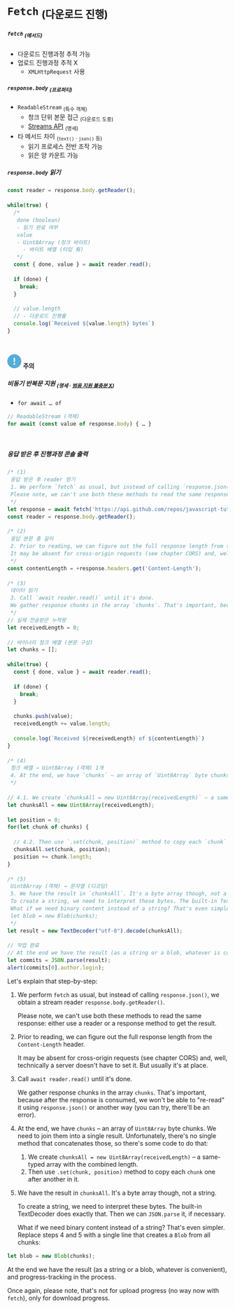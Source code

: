 `Fetch` <sub>(다운로드 진행)</sub>
============================

##### `fetch` <sub>(메서드)</sub>
- 다운로드 진행과정 추적 가능
- 업로드 진행과정 추적 X
  - `XMLHttpRequest` 사용

##### `response.body` <sub>(프로퍼티)</sub>
- `ReadableStream` <sub>(특수 객체)</sub>
  - 청크 단위 본문 접근 <sub>(다운로드 도중)</sub>
  - [Streams API](https://streams.spec.whatwg.org/#rs-class) <sub>(명세)</sub>
- 타 메서드 차이 <sub>(`text()` · `json()` 등)</sub>
  - 읽기 프로세스 전반 조작 가능
  - 읽은 양 카운트 가능

##### `response.body` 읽기
```javascript
const reader = response.body.getReader();

while(true) {
  /*
   done (boolean)
   - 읽기 완료 여부
   value
   - Uint8Array (청크 바이트)
     - 바이트 배열 (타입 有)
   */
  const { done, value } = await reader.read();

  if (done) {
    break;
  }

  // value.length
  // - 다운로드 진행률
  console.log(`Received ${value.length} bytes`)
}
```

<br />

<img src="../../images/commons/icons/circle-exclamation-solid.svg" /> **주의**

##### 비동기 반복문 지원 <sub>(명세 · [범용 지원 불충분 X](https://github.com/whatwg/streams/issues/778#issuecomment-461341033))</sub>
- `for await … of`
```javascript
// ReadableStream (객체)
for await (const value of response.body) { … }
```

<br />

##### 응답 받은 후 진행과정 콘솔 출력
```javascript
/* (1)
 응답 받은 후 reader 얻기
 1. We perform `fetch` as usual, but instead of calling `response.json()`, we obtain a stream reader `response.body.getReader()`.
 Please note, we can't use both these methods to read the same response: either use a reader or a response method to get the result.
 */
let response = await fetch('https://api.github.com/repos/javascript-tutorial/en.javascript.info/commits?per_page=100');
const reader = response.body.getReader();

/* (2)
 응답 본문 총 길이
 2. Prior to reading, we can figure out the full response length from the `Content-Length` header.
 It may be absent for cross-origin requests (see chapter CORS) and, well, technically a server doesn't have to set it. But usually it's at place.
 */
const contentLength = +response.headers.get('Content-Length');

/* (3)
 데이터 읽기
 3. Call `await reader.read()` until it's done.
 We gather response chunks in the array `chunks`. That's important, because after the response is consumed, we won't be able to "re-read" it using `response.json()` or another way (you can try, there'll be an error).
 */
// 실제 전송받은 누적량
let receivedLength = 0;

// 바이너리 청크 배열 (본문 구성)
let chunks = [];

while(true) {
  const { done, value } = await reader.read();

  if (done) {
    break;
  }

  chunks.push(value);
  receivedLength += value.length;

  console.log(`Received ${receivedLength} of ${contentLength}`)
}

/* (4)
 청크 배열 → Uint8Array (객체) 1개
 4. At the end, we have `chunks` – an array of `Uint8Array` byte chunks. We need to join them into a single result. Unfortunately, there's no single method that concatenates those, so there's some code to do that:
 */

// 4.1. We create `chunksAll = new Uint8Array(receivedLength)` – a same-typed array with the combined length.
let chunksAll = new Uint8Array(receivedLength);

let position = 0;
for(let chunk of chunks) {

  // 4.2. Then use `.set(chunk, position)` method to copy each `chunk` one after another in it.
  chunksAll.set(chunk, position);
  position += chunk.length;
}

/* (5)
 Uint8Array (객체) → 문자열 (디코딩)
 5. We have the result in `chunksAll`. It's a byte array though, not a string.
 To create a string, we need to interpret these bytes. The built-in TextDecoder does exactly that. Then we can `JSON.parse` it, if necessary.
 What if we need binary content instead of a string? That's even simpler. Replace steps 4 and 5 with a single line that creates a `Blob` from all chunks:
 let blob = new Blob(chunks);
 */
let result = new TextDecoder("utf-8").decode(chunksAll);

// 작업 완료
// At the end we have the result (as a string or a blob, whatever is convenient), and progress-tracking in the process.
let commits = JSON.parse(result);
alert(commits[0].author.login);
```

Let's explain that step-by-step:
1. We perform `fetch` as usual, but instead of calling `response.json()`, we obtain a stream reader `response.body.getReader()`.

    Please note, we can't use both these methods to read the same response: either use a reader or a response method to get the result.

2. Prior to reading, we can figure out the full response length from the `Content-Length` header.

    It may be absent for cross-origin requests (see chapter CORS) and, well, technically a server doesn't have to set it. But usually it's at place.

3. Call `await reader.read()` until it's done.

    We gather response chunks in the array `chunks`. That's important, because after the response is consumed, we won't be able to "re-read" it using `response.json()` or another way (you can try, there'll be an error).

4. At the end, we have `chunks` – an array of `Uint8Array` byte chunks. We need to join them into a single result. Unfortunately, there's no single method that concatenates those, so there's some code to do that:

    1. We create `chunksAll = new Uint8Array(receivedLength)` – a same-typed array with the combined length.
    2. Then use `.set(chunk, position)` method to copy each `chunk` one after another in it.

5. We have the result in `chunksAll`. It's a byte array though, not a string.

    To create a string, we need to interpret these bytes. The built-in TextDecoder does exactly that. Then we can `JSON.parse` it, if necessary.

    What if we need binary content instead of a string? That's even simpler. Replace steps 4 and 5 with a single line that creates a `Blob` from all chunks:
```javascript
let blob = new Blob(chunks);
```

At the end we have the result (as a string or a blob, whatever is convenient), and progress-tracking in the process.

Once again, please note, that's not for upload progress (no way now with `fetch`), only for download progress.
